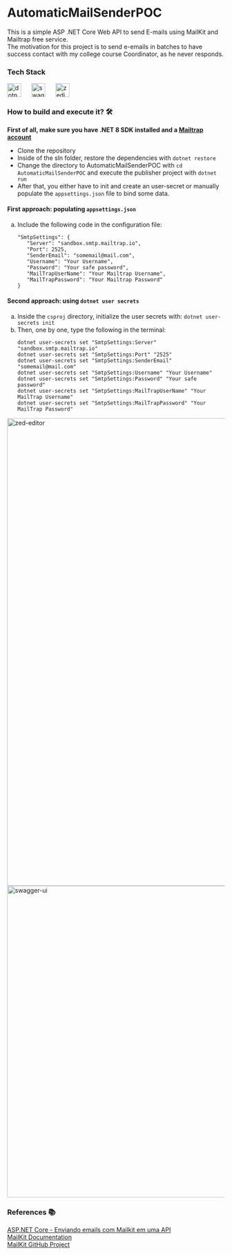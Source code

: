 # AutomaticMailSenderPOC
<span>This is a simple ASP .NET Core Web API to send E-mails using MailKit and Mailtrap free service.</span> <br />
<span>The motivation for this project is to send e-emails in batches to have success contact with my college course Coordinator, as he never responds.</span>

<h3>Tech Stack</h3>
<div style="display: flex; gap: 10px;">
    <img height="32" width="32" src="https://cdn.simpleicons.org/dotnet" alt="dotnet" />&nbsp;
    <img height="32" width="32" src="https://cdn.simpleicons.org/swagger" alt="swagger" />&nbsp;
    <img height="32" width="32" src="https://cdn.simpleicons.org/zedindustries" alt="zedindustries" />&nbsp;
</div>

<h3>How to build and execute it? 🛠️</h3>
<span><strong>First of all, make sure you have .NET 8 SDK installed and a <a href="https://mailtrap.io/">Mailtrap account</a></strong></span>
<ul>
    <li>Clone the repository</li>
    <li>Inside of the sln folder, restore the dependencies with <code>dotnet restore</code></li>
    <li>Change the directory to AutomaticMailSenderPOC with <code>cd AutomaticMailSenderPOC</code> and execute the
        publisher project with <code>dotnet run</code></li>
    <li>After that, you either have to init and create an user-secret or manually populate the
        <code>appsettings.json</code> file to bind some data.</li>
</ul>

<h4>First approach: populating <code>appsettings.json</code></h4>
<ol type="a">
    <li>Include the following code in the configuration file:</li>
    <pre><code>"SmtpSettings": {
   "Server": "sandbox.smtp.mailtrap.io",
   "Port": 2525,
   "SenderEmail": "somemail@mail.com",
   "Username": "Your Username",
   "Password": "Your safe password",
   "MailTrapUserName": "Your Mailtrap Username",
   "MailTrapPassword": "Your Mailtrap Password"
}</code></pre>
</ol>

<h4>Second approach: using <code>dotnet user secrets</code></h4>
<ol type="a">
    <li>Inside the <code>csproj</code> directory, initialize the user secrets with:
        <code>dotnet user-secrets init</code>
    </li>
    <li>Then, one by one, type the following in the terminal:</li>
    <pre><code>dotnet user-secrets set "SmtpSettings:Server" "sandbox.smtp.mailtrap.io"
dotnet user-secrets set "SmtpSettings:Port" "2525"
dotnet user-secrets set "SmtpSettings:SenderEmail" "somemail@mail.com"
dotnet user-secrets set "SmtpSettings:Username" "Your Username"
dotnet user-secrets set "SmtpSettings:Password" "Your safe password"
dotnet user-secrets set "SmtpSettings:MailTrapUserName" "Your MailTrap Username"
dotnet user-secrets set "SmtpSettings:MailTrapPassword" "Your MailTrap Password"
</code></pre>
</ol>

<img alt="zed-editor" src="https://github.com/user-attachments/assets/ba3ef202-f9da-47a7-b08a-be697197fd31" width="1080" height="auto">
<img alt="swagger-ui" src="https://github.com/user-attachments/assets/2ccf2e5c-c37d-4494-9690-63178cfde3d3" width="720" height="auto">

<h3>References 📚</h3>
<a href="https://macoratti.net/22/06/aspn_mailkitapi1.htm">ASP.NET Core - Enviando emails com Mailkit em uma API </a><br/>
<a href="https://mimekit.net/docs/html/Introduction.htm">MailKit Documentation</a><br/>
<a href="https://github.com/jstedfast/MailKit">MailKit GitHub Project</a>
